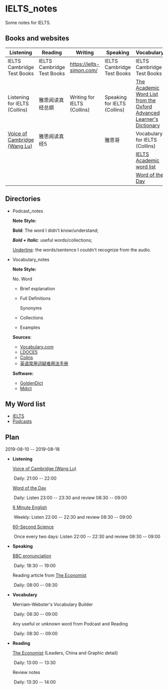 # IELTS_notes

Some notes for IELTS.

## Books and websites


| Listening                                                    | Reading                    | Writing                     | Speaking                     | Vocabulary                                                   | Resources                                                    |
| ------------------------------------------------------------ | -------------------------- | --------------------------- | ---------------------------- | ------------------------------------------------------------ | ------------------------------------------------------------ |
| IELTS Cambridge Test Books                                   | IELTS Cambridge Test Books | https://ielts-simon.com/    | IELTS Cambridge Test Books   | IELTS Cambridge Test Books                                   | https://www.jimuenglish.com/ (listening podcast online)      |
| Listening for IELTS (Collins)                                | 雅思阅读真经总纲           | Writing for IELTS (Collins) | Speaking for IELTS (Collins) | [The Academic Word List from the Oxford Advanced Learner's Dictionary](https://www.oxfordlearnersdictionaries.com/us/wordlist/english/academic/) | [BBC 6 minute learning English](http://www.bbc.co.uk/learningenglish/english/features/6-minute-english), [BBC NEWs](https://www.bbc.com/news), [60-Second Science](https://www.scientificamerican.com/podcast/60-second-science/) |
| [Voice of Cambridge (Wang Lu)](https://weibo.com/ttarticle/p/show?id=2309404319052876149390) | 雅思阅读真经5              |                             | 雅思哥                       | Vocabulary for IELTS (Collins)                               | [The Economist](https://www.economist.com/)                  |
|                                                              |                            |                             |                              | [IELTS Academic word list](https://ielts-up.com/writing/ielts-academic-wordlist.html) |                                                              |
|                                                              |                            |                             |                              | [Word of the Day](https://www.merriam-webster.com/word-of-the-day) |                                                              |

## Directories

- Podcast_notes

  **Note Style:**

  **Bold**: The word I didn't know/understand;

  ***Bold + Italic***: useful words/collections;

  <ins>Underline</ins>: the words/sentence I couldn't recognize from the audio.

- Vocabulary_notes

  **Note Style:**

  No. Word

  - Brief explanation

  - Full Definitions

    Synonyms

  - Collections

  - Examples

  **Sources**:

  - [Vocabulary.com](https://www.vocabulary.com/)
  - [LDOCE5](https://www.ldoceonline.com/)
  - [Colins](https://www.collinsdictionary.com/)
  - [英语常用词疑难用法手册](https://book.douban.com/subject/5038844/)

  **Software:**

  - [GoldenDict](http://goldendict.org/)
  - [Mdict](https://www.mdict.cn/wp/?lang=en)

## My Word list

- [IELTS](https://www.vocabulary.com/lists/6038065)
- [Podcasts](https://www.vocabulary.com/lists/6038063)

## Plan

2019-08-10 -- 2019-08-18

- **Listening**

  [Voice of Cambridge (Wang Lu)](https://weibo.com/ttarticle/p/show?id=2309404319052876149390)

  ​		Daily: 21:00 -- 22:00

  [Word of the Day](https://www.merriam-webster.com/word-of-the-day)
  
  ​		Daily: Listen 23:00 -- 23:30 and review 08:30 -- 09:00
  
  [6 Minute English](http://www.bbc.co.uk/learningenglish/english/features/6-minute-english)
  
  ​		Weekly: Listen 22:00 -- 22:30 and review 08:30 -- 09:00
  
  [60-Second Science](https://www.scientificamerican.com/podcast/60-second-science/)
  
  ​		Once every two days: Listen 22:00 -- 22:30 and review 08:30 -- 09:00
  
- **Speaking**
  
  [BBC pronunciation](http://www.bbc.co.uk/learningenglish/english/features/pronunciation)
  
  ​		Daily: 18:30 -- 19:00
  
  Reading article from [The Economist](https://github.com/nailperry-zd/The-Economist)
  
  ​		Daily: 08:00 -- 08:30
  
- **Vocabulary**
  
  Merriam-Webster's Vocabulary Builder
  
  ​		Daily: 08:30 -- 09:00
  
  Any useful or unknown word from Podcast and Reading
  
  ​		Daily: 08:30 -- 09:00
  
- **Reading**
  
  [The Economist](https://github.com/nailperry-zd/The-Economist) (Leaders, China and Graphic detail)
  
  ​		Daily: 13:00 -- 13:30
  
  Review notes
  
  ​		Daily: 13:30 -- 14:00
